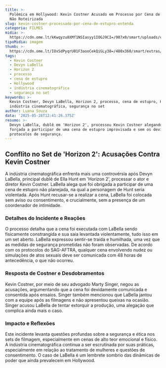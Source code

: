 ```yaml
---
title: >-
  Polêmica em Hollywood: Kevin Costner Acusado em Processo por Cena de Estupro
  Não Roteirizada
slug: kevin-costner-processado-por-cena-de-estupro-entenda
categoria: FILMES
midia: >-
  https://cdn.ome.lt/kKwqyzu8XMf1NSIasyy1IOGJ9CI=/987x0/smart/uploads/conteudo/fotos/sem_titulo9.png
tipoMidia: imagem
thumb: >-
  https://cdn.ome.lt/IOxSdPyqrU01F3aooCekQiGLy38=/480x360/smart/extras/conteudos/sem_titulo9.png
tags:
  - Kevin Costner
  - Devyn LaBella
  - Horizon 2
  - processo
  - cena de estupro
  - Hollywood
  - indústria cinematográfica
  - segurança no set
keywords: >-
  Kevin Costner, Devyn LaBella, Horizon 2, processo, cena de estupro, Hollywood,
  indústria cinematográfica, segurança no set
author: Luana Souza
data: '2025-05-28T12:41:26.375Z'
resumo: >-
  Devyn LaBella, dublê em 'Horizon 2', processou Kevin Costner alegando ter sido
  forçada a participar de uma cena de estupro improvisada e sem os devidos
  protocolos de segurança.
---
```


## Conflito no Set de 'Horizon 2': Acusações Contra Kevin Costner

A indústria cinematográfica enfrenta mais uma controvérsia após Devyn LaBella, principal dublê de Ella Hunt em 'Horizon 2', processar o ator e diretor Kevin Costner. LaBella alega que foi obrigada a participar de uma cena de estupro não planejada, na qual a personagem de Hunt seria violentada. Após Hunt recusar-se a realizar a cena, LaBella foi colocada sem aviso ou consentimento, e crucialmente, sem a presença de um coordenador de intimidade.

### Detalhes do Incidente e Reações

O processo detalha que a cena foi executada com LaBella sendo fisicamente constrangida e sua saia levantada violentamente, tudo isso em um set aberto. LaBella expressou sentir-se traída e humilhada, uma vez que as medidas de segurança prometidas não foram observadas. De acordo com os protocolos do SAG-AFTRA, qualquer cena envolvendo nudez ou simulações de atos sexuais deve ser comunicada com 48 horas de antecedência, o que não ocorreu.

### Resposta de Costner e Desdobramentos

Kevin Costner, por meio de seu advogado Marty Singer, negou as acusações, argumentando que a cena foi devidamente comunicada e consentida após ensaios. Singer também mencionou que LaBella jantou com a equipe após as filmagens e não apresentou queixas na ocasião. Singer acusou LaBella de tentar extorquir a produção, uma alegação que complica ainda mais o caso.

### Impacto e Reflexões

Este incidente levanta questões profundas sobre a segurança e ética nos sets de filmagem, especialmente em cenas de alto teor emocional e físico. A indústria cinematográfica continua a ser escrutinada por suas práticas, especialmente em relação ao tratamento de mulheres e questões de consentimento. O caso de LaBella é um lembrete sombrio das dinâmicas de poder que ainda prevalecem em Hollywood.
